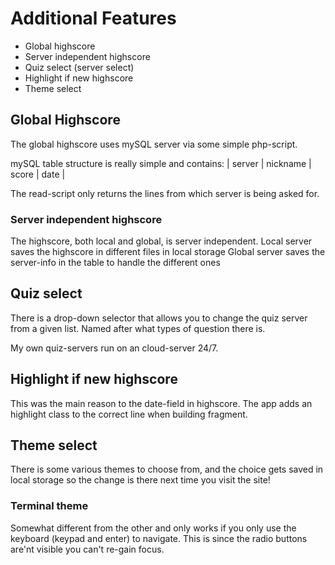 # Additional Features
* Global highscore
* Server independent highscore
* Quiz select (server select)
* Highlight if new highscore 
* Theme select

## Global Highscore
The global highscore uses mySQL server via some simple php-script. 

mySQL table structure is really simple and contains:
| server | nickname | score | date |

The read-script only returns the lines from which server is being asked for. 

### Server independent highscore
The highscore, both local and global, is server independent.
Local server saves the highscore in different files in local storage
Global server saves the server-info in the table to handle the different ones

## Quiz select
There is a drop-down selector that allows you to change the quiz server from a given list. Named after what types of question there is.

My own quiz-servers run on an cloud-server 24/7.

## Highlight if new highscore
This was the main reason to the date-field in highscore. The app adds an highlight class to the correct line when building fragment.

## Theme select
There is some various themes to choose from, and the choice gets saved in local storage so the change is there next time you visit the site!

### Terminal theme
Somewhat different from the other and only works if you only use the keyboard (keypad and enter) to navigate.
This is since the radio buttons are'nt visible you can't re-gain focus.